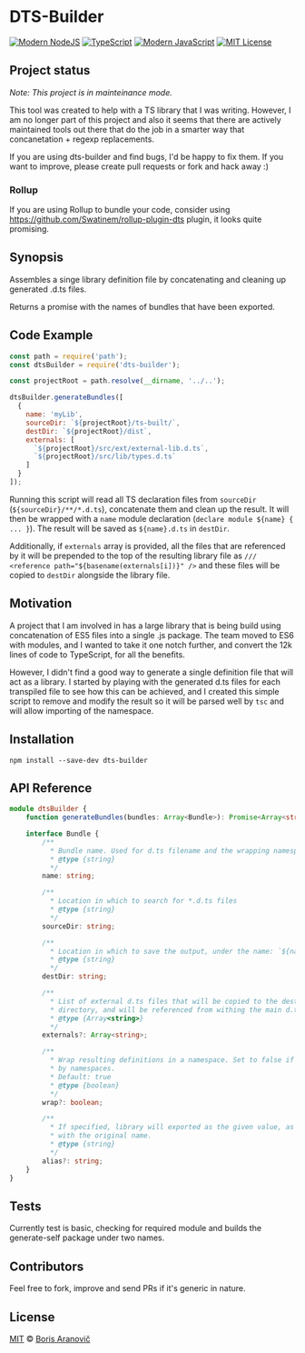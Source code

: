 # DTS-Builder
[![Modern NodeJS](https://img.shields.io/badge/Node-4%2B-green.svg)](https://nodejs.org/)
[![TypeScript](https://img.shields.io/badge/TypeScript-2.2-blue.svg)](https://www.typescriptlang.org/)
[![Modern JavaScript](https://img.shields.io/badge/JavaScript-ES6-yellow.svg)](http://www.ecma-international.org/ecma-262/6.0/)
[![MIT License](https://img.shields.io/badge/license-MIT-007EC7.svg)](/LICENSE)

## Project status

*Note: This project is in mainteinance mode.*

This tool was created to help with a TS library that I was writing. However, I am no longer part of this project and also it seems that there are actively maintained tools out there that do the job in a smarter way that concanetation + regexp replacements.

If you are using dts-builder and find bugs, I'd be happy to fix them. If you want to improve, please create pull requests or fork and hack away :)

### Rollup

If you are using Rollup to bundle your code, consider using https://github.com/Swatinem/rollup-plugin-dts plugin, it looks quite promising.

## Synopsis

<!--At the top of the file there should be a short introduction and/ or overview that explains **what** the project is. This description should match descriptions added for package managers (Gemspec, package.json, etc.)-->
Assembles a singe library definition file by concatenating and cleaning up generated .d.ts files.

Returns a promise with the names of bundles that have been exported.

## Code Example

<!--Show what the library does as concisely as possible, developers should be able to figure out **how** your project solves their problem by looking at the code example. Make sure the API you are showing off is obvious, and that your code is short and concise.-->
```javascript
const path = require('path');
const dtsBuilder = require('dts-builder');

const projectRoot = path.resolve(__dirname, '../..');

dtsBuilder.generateBundles([
  {
    name: 'myLib',
    sourceDir: `${projectRoot}/ts-built/`,
    destDir: `${projectRoot}/dist`,
    externals: [
      `${projectRoot}/src/ext/external-lib.d.ts`,
      `${projectRoot}/src/lib/types.d.ts`
    ]
  }
]);
```

Running this script will read all TS declaration files from `sourceDir` (`${sourceDir}/**/*.d.ts`), concatenate them and clean up the result. It will then be wrapped with a `name` module declaration (`declare module ${name} { ... }`).
The result will be saved as `${name}.d.ts` in `destDir`.

Additionally, if `externals` array is provided, all the files that are referenced by it will be prepended to the top of the resulting library file as `/// <reference path="${basename(externals[i])}" />` and these files will be copied to `destDir` alongside the library file.


## Motivation

<!--A short description of the motivation behind the creation and maintenance of the project. This should explain **why** the project exists.-->
A project that I am involved in has a large library that is being build using concatenation of ES5 files into a single .js package. The team moved to ES6 with modules, and I wanted to take it one notch further, and convert the 12k lines of code to TypeScript, for all the benefits.

However, I didn't find a good way to generate a single definition file that will act as a library. I started by playing with the generated d.ts files for each transpiled file to see how this can be achieved, and I created this simple script to remove and modify the result so it will be parsed well by `tsc` and will allow importing of the namespace.

## Installation

<!--Provide code examples and explanations of how to get the project.-->
```
npm install --save-dev dts-builder
```

## API Reference

<!--Depending on the size of the project, if it is small and simple enough the reference docs can be added to the README. For medium size to larger projects it is important to at least provide a link to where the API reference docs live.-->
```typescript
module dtsBuilder {
    function generateBundles(bundles: Array<Bundle>): Promise<Array<string>>;

    interface Bundle {
        /**
          * Bundle name. Used for d.ts filename and the wrapping namespace.
          * @type {string}
          */
        name: string;

        /**
          * Location in which to search for *.d.ts files
          * @type {string}
          */
        sourceDir: string;

        /**
          * Location in which to save the output, under the name: `${name}.d.ts`
          * @type {string}
          */
        destDir: string;

        /**
          * List of external d.ts files that will be copied to the destination
          * directory, and will be referenced from withing the main d.ts file
          * @type {Array<string>}
          */
        externals?: Array<string>;

        /**
          * Wrap resulting definitions in a namespace. Set to false if files are already wrapped
          * by namespaces.
          * Default: true
          * @type {boolean}
          */
        wrap?: boolean;

        /**
          * If specified, library will exported as the given value, as an alias together
          * with the original name.
          * @type {string}
          */
        alias?: string;
    }
}
```

## Tests

<!--Describe and show how to run the tests with code examples.-->
Currently test is basic, checking for required module and builds the generate-self package under two names.

## Contributors

<!--Let people know how they can dive into the project, include important links to things like issue trackers, irc, twitter accounts if applicable.-->
Feel free to fork, improve and send PRs if it's generic in nature.

## License

[MIT][mit] © [Boris Aranovič][author]

[mit]:            https://opensource.org/licenses/MIT
[author]:         https://github.com/nomaed
[contributors]:   https://github.com/nomaed/fishcake/graphs/contributors
